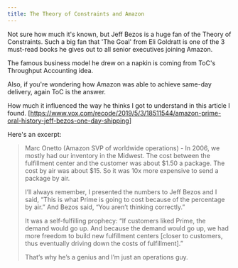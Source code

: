 ```yaml
---
title: The Theory of Constraints and Amazon
---
```

Not sure how much it's known, but Jeff Bezos is a huge fan of the Theory of Constraints.
Such a big fan that 'The Goal' from Eli Goldratt is one of the 3 must-read books he gives out to all senior executives joining Amazon.

The famous business model he drew on a napkin is coming from ToC's Throughput Accounting idea.

Also, if you're wondering how Amazon was able to achieve same-day delivery, again ToC is the answer.

How much it influenced the way he thinks I got to understand in this article I found.
[https://www.vox.com/recode/2019/5/3/18511544/amazon-prime-oral-history-jeff-bezos-one-day-shipping]

Here's an excerpt:


>Marc Onetto (Amazon SVP of worldwide operations) -
>In 2006, we mostly had our inventory in the Midwest. The cost between the fulfillment center and the customer was about $1.50 a package. The cost by air was about $15. So it was 10x more expensive to send a package by air.
>
>I’ll always remember, I presented the numbers to Jeff Bezos and I said, “This is what Prime is going to cost because of the percentage by air.” And Bezos said, “You aren’t thinking correctly.”
>
>It was a self-fulfilling prophecy: “If customers liked Prime, the demand would go up. And because the demand would go up, we had more freedom to build new fulfillment centers [closer to customers, thus eventually driving down the costs of fulfillment].”
>
>That’s why he’s a genius and I’m just an operations guy.
